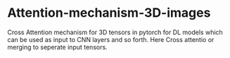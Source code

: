 # Attention-mechanism-3D-images


Cross Attention mechanism for 3D tensors in pytorch for DL models which can be used as input to CNN layers and so forth. Here Cross attentio or merging to seperate input tensors. 
